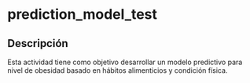 # prediction_model_test

## Descripción
Esta actividad tiene como objetivo desarrollar un modelo predictivo para nivel de obesidad basado en hábitos alimenticios y condición física.

